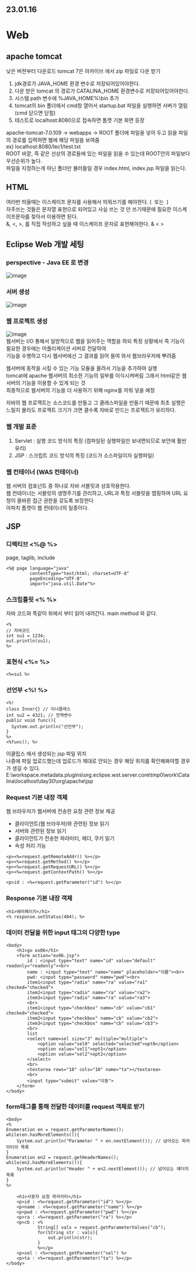 ## 23.01.16

# Web

## apache tomcat
낮은 버젼부터 다운로드 tomcat 7은 아카이브 에서 zip 파일로 다운 받기   
1. jdk경로가 JAVA_HOME 환경 변수로 저장되어있어야한다.   
2. 다운 받은 tomcat 의 경로가 CATALINA_HOME 환경변수로 저장되어있어야한다.   
3. 시스템 path 변수에 %JAVA_HOME%\bin 추가
4. tomcat의 bin 폴더에서 cmd창 열어서 startup.bat 파일을 실행하면 서버가 열림(cmd 닫으면 닫힘)
5. 테스트로 localhost:8080으로 접속하면 톰캣 기본 화면 등장

apache-tomcat-7.0.109 -> webapps -> ROOT 폴더에 파일을 넣어 두고 읽을 파일의 경로를 입력하면 웹에 해당 파일을 보여줌    
ex) localhost:8080/lec1/test.txt    
ROOT 바깥, 즉 같은 선상의 경로들에 있는 파일을 읽을 수 있는데 ROOT안의 파일보다 우선순위가 높다.   
파일을 지정하는게 아닌 폴더만 불러들일 경우 index.html, index.jsp 파일을 읽는다.

## HTML
여러번 띄울때는 이스케이프 문자를 사용해서 띄워쓰기를 해야한다. (&nbsp; 또는 &#160;)    
자주쓰는 것들은 문자열 표현으로 되어있고 사실 쓰는 것 만 쓰기때문에 필요한 이스케이프문자를 찾아서 이용하면 된다.    
&, <, >, 를 직접 작성하고 싶을 때 이스케이프 문자로 표현해야한다. &amp; &lt; &gt;


## Eclipse Web 개발 세팅
### perspective - Java EE 로 변경
![image](https://user-images.githubusercontent.com/87006912/212601438-523c8c09-368a-4492-9426-a1fc5449fdd2.png)   
### 서버 생성
![image](https://user-images.githubusercontent.com/87006912/212601562-e8e911e4-dec4-400a-bddd-77f1cb22181c.png)   
### 웹 프로젝트 생성
![image](https://user-images.githubusercontent.com/87006912/212601772-a5e1b218-1ab4-413b-86a9-0cab23e4619b.png)    
웹서버는 I/O 통해서 일방적으로 웹을 읽어주는 역할을 하되 특정 상황에서 즉 기능이 필요한 경우에는 어플리케이션 서버로 전달하여     
기능을 수행하고 다시 웹서버에선 그 결과를 읽어 들여 와서 웹브라우저에 뿌려줌    

웹서버에 동작을 시킬 수 있는 기능 모듈을 올려서 기능을 추가하여 실행     
tomcat에 apache 웹서버의 최소한 기능의 일부를 이식시켜버림 그래서 html같은 웹서버의 기능을 이용할 수 있게 되는 것    
최종적으로 웹서버의 기능을 더 사용하기 위해 nginx를 끼워 넣을 예정     

자바의 웹 프로젝트는 소스코드를 만들고 그 클래스파일을 만들기 때문에 최초 실행은 느릴지 몰라도 프로젝트 크기가 크면 클수록 자바로 만드는 프로젝트가 유리하다.    

### 웹 개발 표준
1. Servlet : 실행 코드 방식의 특징 (컴파일된 실행파일만 보내면되므로 보안에 훨씬 유리)
2. JSP : 스크립트 코드 방식의 특징 (코드가 소스파일이자 실행파일)

### 웹 컨테이너 (WAS 컨테이너)
웹 서버의 컴포넌트 중 하나로 자바 서블릿과 상호작용한다.    
웹 컨테이너는 서블릿의 생명주기를 관리하고, URL과 특정 서블릿을 맵핑하며 URL 요청이 올바른 접근 권한을 갖도록 보장한다     
아파치 톰캣이 웹 컨테이너의 일종이다.     

## JSP
### 디렉티브 <%@ %>
page, taglib, include
```
<%@ page language="java" 
         contentType="text/html; charset=UTF-8" 
         pageEncoding="UTF-8" 
         import="java.util.Date"%>
```
### 스크립틀릿 <% %>
자바 코드와 똑같이 위에서 부터 읽어 내려간다. main method 와 같다.   
```
<%
// 자바코드
int su1 = 1234;
out.println(su1);
%>
```
### 표현식 <%= %>
```
<%=su1 %>
```
### 선언부 <%! %>
```
<%!
class Inner{} // 이너클래스
int su2 = 4321; // 전역변수
public void func(){
  System.out.println("선언부");
}
%>
<%func(); %>
```
이클립스 에서 생성되는 jsp 파일 위치   
나중에 파일 업로드했는데 업로드가 제대로 안되는 경우 해당 위치를 확인해봐야할 경우가 생길 수 있다.   
E:\workspace\.metadata\.plugins\org.eclipse.wst.server.core\tmp0\work\Catalina\localhost\day30\org\apache\jsp

### Request 기본 내장 객체
웹 브라우저가 웹서버에 전송한 요청 관련 정보 제공
- 클라이언트(웹 브라우저)와 관련된 정보 읽기
- 서버와 관련된 정보 읽기
- 클라이언트가 전송한 파라미터, 헤더, 쿠키 읽기
- 속성 처리 가능
```
<p><%=request.getRemoteAddr() %></p>
<p><%=request.getMethod() %></p>
<p><%=request.getRequestURL() %></p>
<p><%=request.getContextPath() %></p>

<p>id : <%=request.getParameter("id") %></p>
```
### Response 기본 내장 객체
```
<h1>에러페이지</h1>
<% response.setStatus(404); %>
```
### 데이터 전달을 위한 input 태그의 다양한 type
```
<body>
	<h1>go ex06</h1>
	<form action="ex06.jsp">
		id : <input type="text" name="id" value="default" readonly="readonly"><br>
		name : <input type="text" name="name" placeholder="이름"><br>
		pwd: <input type="password" name="pwd"><br>
		item1<input type="radio" name="ra" value="ra1" checked="checked">
		item2<input type="radio" name="ra" value="ra2">
		item3<input type="radio" name="ra" value="ra3">
		<br>
		item1<input type="checkbox" name="cb" value="cb1" checked="checked">
		item2<input type="checkbox" name="cb" value="cb2">
		item3<input type="checkbox" name="cb" value="cb3">
		<br>
		list
		<select name=sel size="3" multiple="multiple">
			<option value="sel0" selected="selected">opt0</option>		
			<option value="sel1">opt1</option>		
			<option value="sel2">opt2</option>		
		</select>
		<br>
		<textarea rows="10" cols="10" name="ta"></textarea>
		<br>
		<input type="submit" value="이동">
	</form>
</body>
```
### form태그를 통해 전달한 데이터를 request 객체로 받기
```
<body>
<%
Enumeration en = request.getParameterNames();
while(en.hasMoreElements()){
	System.out.println("Parameter " + en.nextElement()); // 넘어오는 파라미터의 목록
}
Enumeration en2 = request.getHeaderNames();
while(en2.hasMoreElements()){
	System.out.println("Header " + en2.nextElement()); // 넘어오는 헤더의 목록
}
%>

	<h1>사용자 요청 파라미터</h1>
	<p>id : <%=request.getParameter("id") %></p>
	<p>name : <%=request.getParameter("name") %></p>
	<p>pwd : <%=request.getParameter("pwd") %></p>
	<p>ra : <%=request.getParameter("ra") %></p>
	<p>cb : <%
			String[] vals = request.getParameterValues("cb");
			for(String str : vals){
				out.println(str);
			}
			%></p>
	<p>sel : <%=request.getParameter("sel") %>
	<p>ta : <%=request.getParameter("ta") %></p>
</body>
```
